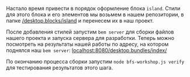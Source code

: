 Настало время привести в порядок оформление блока `island`.
Стили для этого блока и его элементов мы возьмем в нашем репозитории, в папке [/desktop.blocks/island](https://github.com/bem/sssr/tree/master/desktop.blocks/island) и перенесем их в наш проект.

После добавления стилей запустим `bem server` для сборки файлов нашего проекта и запуска сервера для разработки. Теперь можно посмотреть на результаты нашей работы по адресу, на котором поднялся наш `bem server`: [localhost:8080/desktop.bundles/index/](http://localhost:8080/desktop.bundles/index/)

По окончанию процесса сборки запустим `node bfs-workshop.js verify` для тестирования результатов этого шага.
